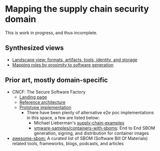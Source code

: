 # Mapping the supply chain security domain

This is work in progress, and thus incomplete.

## Synthesized views

* [Landscape view: formats, artifacts, tools, identity, and storage](https://docs.google.com/drawings/d/1H0B9oKP_WN6wNlLqUjlVxC4PYLMzuDk002PfYJ0lyz4/edit?usp=sharing)
* [Mapping roles by proximity to software generation](https://docs.google.com/drawings/d/14mi30Gd45RNCguXjgBdYb9TNhNxIFTJuyZjdyPWJBHc/edit)

## Prior art, mostly domain-specific

* CNCF: The Secure Software Factory
  * [Landing page](https://thesecuresoftwarefactory.github.io/ssf/)
  * [Reference architecture](https://docs.google.com/document/d/1FwyOIDramwCnivuvUxrMmHmCr02ARoA3jw76o1mGfGQ/edit)
  * [Prototype implementation](https://github.com/thesecuresoftwarefactory/ssf)
    * There have been plenty of alternative e2e poc implementations in this space, a few are listed below:
      * Michael Lieberman's [supply-chain-examples](https://github.com/mlieberman85/supply-chain-examples)
      * [vmware-samples/containers-with-sboms](https://github.com/vmware-samples/containers-with-sboms): End to End SBOM generation, signing, and distribution for container images
* [awesome-sbom:](https://github.com/awesomeSBOM/awesome-sbom) A curated list of SBOM (Software Bill Of Materials) related tools, frameworks, blogs, podcasts, and articles
